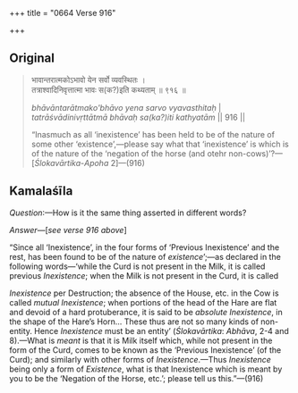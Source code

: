+++
title = "0664 Verse 916"

+++
## Original 
>
> भावान्तरात्मकोऽभावो येन सर्वो व्यवस्थितः ।  
> तत्राश्वादिनिवृत्तात्मा भावः स(क?)इति कथ्यताम् ॥ ९१६ ॥ 
>
> *bhāvāntarātmako'bhāvo yena sarvo vyavasthitaḥ* \|  
> *tatrāśvādinivṛttātmā bhāvaḥ sa(ka?)iti kathyatām* \|\| 916 \|\| 
>
> “Inasmuch as all ‘inexistence’ has been held to be of the nature of some other ‘existence’,—please say what that ‘inexistence’ is which is of the nature of the ‘negation of the horse (and otehr non-cows)’?—[*Ślokavārtika*-*Apoha* 2]—(916)



## Kamalaśīla

*Question*:—How is it the same thing asserted in different words?

*Answer*—[*see verse 916 above*]

“Since all ‘Inexistence’, in the four forms of ‘Previous Inexistence’ and the rest, has been found to be of the nature of *existence*’;—as declared in the following words—‘while the Curd is not present in the Milk, it is called previous *Inexistence*; when the Milk is not present in the Curd, it is called

*Inexistence* per Destruction; the absence of the House, etc. in the Cow is called *mutual Inexistence*; when portions of the head of the Hare are flat and devoid of a hard protuberance, it is said to be *absolute Inexistence*, in the shape of the Hare’s Horn... These thus are not so many kinds of non-entity. Hence *Inexistence* must be an entity’ (*Ślokavārtika*: *Abhāva*, 2-4 and 8).—What is *meant* is that it is Milk itself which, while not present in the form of the Curd, comes to be known as the ‘Previous Inexistence’ (of the Curd); and similarly with other forms of *Inexistence*.—Thus *Inexistence* being only a form of *Existence*, what is that Inexistence which is meant by you to be the ‘Negation of the Horse, etc.’; please tell us this.”—(916)



